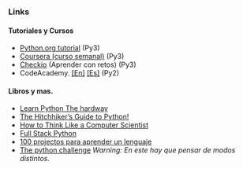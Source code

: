 ### Links

#### Tutoriales y Cursos
- [Python.org tutorial](https://docs.python.org/3/tutorial/index.html) (Py3)
- [Coursera (curso semanal)](https://www.coursera.org/course/pythonlearn) (Py3)
- [Checkio](http://www.checkio.org/) (Aprender con retos) (Py3)
- CodeAcademy. [[En]](http://www.codecademy.com/en/tracks/python) [[Es]](http://www.codecademy.com/es/tracks/python-traduccion-al-espanol-america-latina-clone-1) (Py2)


#### Libros y mas.
- [Learn Python The hardway](http://learnpythonthehardway.org/book/)
- [The Hitchhiker’s Guide to Python!](http://docs.python-guide.org/en/latest/) 
- [How to Think Like a Computer Scientist](http://www.openbookproject.net/thinkcs/python/english2e/)
- [Full Stack Python](http://www.fullstackpython.com/)
- [100 projectos para aprender un lenguaje](https://github.com/karan/Projects)
- [The python challenge](http://www.pythonchallenge.com/) *Warning: En este hay que pensar de modos distintos.*

